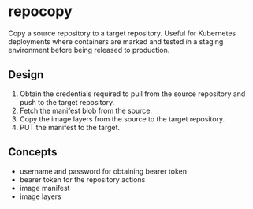 repocopy 
========

Copy a source repository to a target repository.
Useful for Kubernetes deployments where containers
are marked and tested in a staging environment
before being released to production.

Design
------

1. Obtain the credentials required to pull from
   the source repository and push to the target
   repository.
2. Fetch the manifest blob from the source.
3. Copy the image layers from the source
   to the target repository.
4. PUT the manifest to the target.

Concepts
--------

- username and password for obtaining bearer token
- bearer token for the repository actions
- image manifest
- image layers
